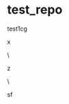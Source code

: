 # test_repo
test1cg
















x












\




z





\
































sf




















































































